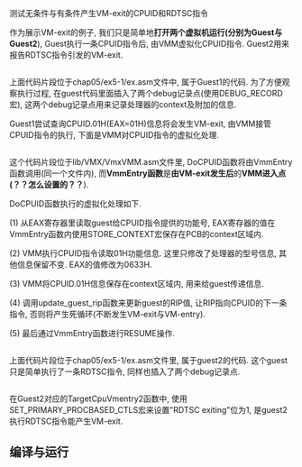 测试无条件与有条件产生VM\-exit的CPUID和RDTSC指令

作为展示VM\-exit的例子, 我们只是简单地**打开两个虚拟机运行(分别为Guest与Guest2**), Guest执行一条CPUID指令后, 由VMM虚拟化CPUID指令. Guest2用来报告RDTSC指令引发的VM\-exit.

```assembly

```

上面代码片段位于chap05/ex5\-1/ex.asm文件中, 属于Guest1的代码. 为了方便观察执行过程, 在guest代码里面插入了两个debug记录点(使用DEBUG\_RECORD宏), 这两个debug记录点用来记录处理器的context及附加的信息.

Guest1尝试查询CPUID.01H(EAX=01H)信息将会发生VM\-exit, 由VMM接管CPUID指令的执行, 下面是VMM对CPUID指令的虚拟化处理.

```assembly
```

这个代码片段位于lib/VMX/VmxVMM.asm文件里, DoCPUID函数将由VmmEntry函数调用(同一个文件内), 而**VmmEntry函数**是**由VM\-exit发生后**的**VMM进入点(？？怎么设置的？？**).

DoCPUID函数执行的虚拟化处理如下.

(1) 从EAX寄存器里读取guest给CPUID指令提供的功能号, EAX寄存器的值在VmmEntry函数内使用STORE\_CONTEXT宏保存在PCB的context区域内.

(2) VMM执行CPUID指令读取01H功能信息. 这里只修改了处理器的型号信息, 其他信息保留不变. EAX的值修改为0633H.

(3) VMM将CPUID.01H信息保存在context区域内, 用来给guest传递信息.

(4) 调用update\_guest\_rip函数来更新guest的RIP值, 让RIP指向CPUID的下一条指令, 否则将产生死循环(不断发生VM\-exit与VM\-entry).

(5) 最后通过VmmEntry函数进行RESUME操作.

```assembly
```

上面代码片段位于chap05/ex5\-1/ex.asm文件里, 属于guest2的代码. 这个guest只是简单执行了一条RDTSC指令, 同样也插入了两个debug记录点.

```assembly
```

在Guest2对应的TargetCpuVmentry2函数中, 使用SET\_PRIMARY\_PROCBASED\_CTLS宏来设置"RDTSC exiting"位为1, 是guest2执行RDTSC指令能产生VM\-exit.

## 编译与运行


